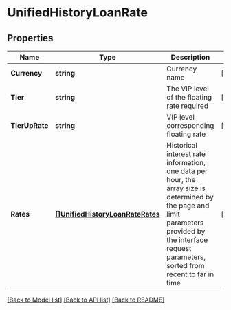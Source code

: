 # UnifiedHistoryLoanRate

## Properties

Name | Type | Description | Notes
------------ | ------------- | ------------- | -------------
**Currency** | **string** | Currency name | [optional] 
**Tier** | **string** | The VIP level of the floating rate required | [optional] 
**TierUpRate** | **string** | VIP level corresponding floating rate | [optional] 
**Rates** | [**[]UnifiedHistoryLoanRateRates**](UnifiedHistoryLoanRate_rates.md) | Historical interest rate information, one data per hour, the array size is determined by the page and limit parameters provided by the interface request parameters, sorted from recent to far in time | [optional] 

[[Back to Model list]](../README.md#documentation-for-models) [[Back to API list]](../README.md#documentation-for-api-endpoints) [[Back to README]](../README.md)


